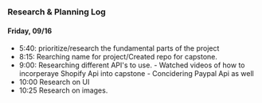 ### Research & Planning Log
#### Friday, 09/16

* 5:40: prioritize/research the fundamental parts of the project 
* 8:15: Rearching name for project/Created repo for capstone. 
* 9:00: Researching different API's to use. 
        - Watched videos of how to incorperaye Shopify Api into capstone
        - Concidering Paypal Api as well
* 10:00 Research on UI
* 10:25 Research on images. 
